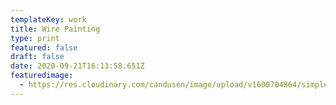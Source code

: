 ```yaml
---
templateKey: work
title: Wire Painting
type: print
featured: false
draft: false
date: 2020-09-21T16:13:58.651Z
featuredimage:
  - https://res.cloudinary.com/candusen/image/upload/v1600704864/simpler-wire-painting-2_xfpkhy.jpg
---
```

